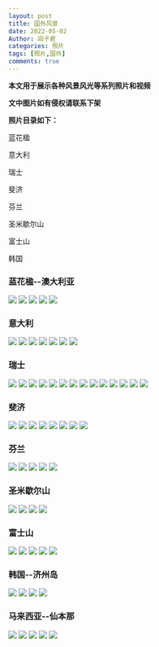 ```yaml
---
layout: post
title: 国外风景
date: 2022-05-02
Author: 阎子君
categories: 照片
tags: [照片,国外]
comments: true
---
```


**本文用于展示各种风景风光等系列照片和视频**

**文中图片如有侵权请联系下架**

**照片目录如下：**

蓝花楹

意大利

瑞士

斐济

芬兰

圣米歇尔山

富士山

韩国

### 蓝花楹--澳大利亚

<img src="/images/Pictures/44.webp"/>

<img src="/images/Pictures/45.webp"/>

<img src="/images/Pictures/46.webp"/>

<img src="/images/Pictures/47.webp"/>

<img src="/images/Pictures/48.webp"/>

### 意大利

<img src="/images/Pictures/56.webp"/>

<img src="/images/Pictures/57.webp"/>

<img src="/images/Pictures/58.webp"/>

<img src="/images/Pictures/59.webp"/>

<img src="/images/Pictures/66.webp"/>

<img src="/images/Pictures/67.webp"/>

<img src="/images/Pictures/68.webp"/>

### 瑞士

<img src="/images/Pictures/60.webp"/>

<img src="/images/Pictures/61.webp"/>

<img src="/images/Pictures/62.webp"/>

<img src="/images/Pictures/63.webp"/>

<img src="/images/Pictures/64.webp"/>

<img src="/images/Pictures/65.webp"/>

<img src="/images/Pictures/69.webp"/>

<img src="/images/Pictures/70.webp"/>

<img src="/images/Pictures/71.webp"/>

<img src="/images/Pictures/72.webp"/>

<img src="/images/Pictures/77.webp"/>

<img src="/images/Pictures/78.webp"/>

<img src="/images/Pictures/79.webp"/>

<img src="/images/Pictures/80.webp"/>

### 斐济

<img src="/images/Pictures/73.webp"/>

<img src="/images/Pictures/74.webp"/>

<img src="/images/Pictures/75.webp"/>

<img src="/images/Pictures/76.webp"/>

<img src="/images/Pictures/81.webp"/>

<img src="/images/Pictures/82.webp"/>

<img src="/images/Pictures/83.webp"/>

<img src="/images/Pictures/84.webp"/>

### 芬兰

<img src="/images/Pictures/88.webp"/>

<img src="/images/Pictures/89.webp"/>

<img src="/images/Pictures/90.webp"/>

<img src="/images/Pictures/91.webp"/>

<img src="/images/Pictures/96.webp"/>

### 圣米歇尔山

<img src="/images/Pictures/85.webp"/>

<img src="/images/Pictures/86.webp"/>

<img src="/images/Pictures/87.webp"/>

<img src="/images/Pictures/92.webp"/>

### 富士山

<img src="/images/Pictures/95.webp"/>

<img src="/images/Pictures/97.webp"/>

<img src="/images/Pictures/98.webp"/>

<img src="/images/Pictures/99.webp"/>

<img src="/images/Pictures/100.webp"/>

### 韩国--济州岛

<img src="/images/Pictures/111.webp"/>

<img src="/images/Pictures/112.webp"/>

<img src="/images/Pictures/113.webp"/>

<img src="/images/Pictures/114.webp"/>

### 马来西亚--仙本那

<img src="/images/Pictures/106.webp"/>

<img src="/images/Pictures/107.webp"/>

<img src="/images/Pictures/108.webp"/>

<img src="/images/Pictures/109.webp"/>

<img src="/images/Pictures/110.webp"/>

